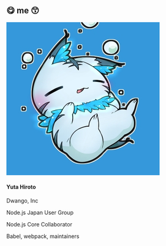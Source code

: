 <!-- background: profile -->

## 😋 me 😙

<div class="profile">
  <img src="../images/profile.jpg" alt="profile" class="profile-avatar">
  <h4 class="profile-name">Yuta Hiroto</h4>
  <div class="profile-sns">
    <a href="http://about-hiroppy.com" target="_blank">
      <i class="fa fa-fw fa-home"></i>
    </a>
    <a href="https://github.com/abouthiroppy" target="_blank">
      <i class="fa fa-fw fa-github"></i>
    </a>
    <a href="https://twitter.com/about_hiroppy" target="_blank">
      <i class="fa fa-fw fa-twitter"></i>
    </a>
  </div>
  <div class="profile-info">
    <div class="profile-left">
      <p>Dwango, Inc</p>
      <p>Node.js Japan User Group</p>
    </div>
    <div class="profile-right">
      <p>Node.js Core Collaborator</p>
      <p>Babel, webpack, maintainers</p>
    </div>
  </div>
</div>

<!-- note
Dwango: 2015/04 - 2017/05
Mercari: 2017/06 - 2017/12/15
Dwango: 2017/12/16 =
-->
